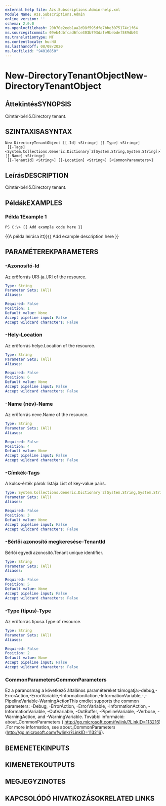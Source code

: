 ```yaml
---
external help file: Azs.Subscriptions.Admin-help.xml
Module Name: Azs.Subscriptions.Admin
online version: ''
schema: 2.0.0
ms.openlocfilehash: 20b70e2eeb1aa2d98f595dfe7bbe3075174c1f64
ms.sourcegitcommit: 09eb4dbfcad6fce303b793dafe9bebdef589db03
ms.translationtype: MT
ms.contentlocale: hu-HU
ms.lasthandoff: 08/08/2020
ms.locfileid: "94016850"
---
```

# <span data-ttu-id="7db4b-101">New-DirectoryTenantObject</span><span class="sxs-lookup"><span data-stu-id="7db4b-101">New-DirectoryTenantObject</span></span>

## <span data-ttu-id="7db4b-102">Áttekintés</span><span class="sxs-lookup"><span data-stu-id="7db4b-102">SYNOPSIS</span></span>
<span data-ttu-id="7db4b-103">Címtár-bérlő.</span><span class="sxs-lookup"><span data-stu-id="7db4b-103">Directory tenant.</span></span>

## <span data-ttu-id="7db4b-104">SZINTAXISA</span><span class="sxs-lookup"><span data-stu-id="7db4b-104">SYNTAX</span></span>

```
New-DirectoryTenantObject [[-Id] <String>] [[-Type] <String>]
 [[-Tags] <System.Collections.Generic.Dictionary`2[System.String,System.String]>] [[-Name] <String>]
 [[-TenantId] <String>] [[-Location] <String>] [<CommonParameters>]
```

## <span data-ttu-id="7db4b-105">Leírás</span><span class="sxs-lookup"><span data-stu-id="7db4b-105">DESCRIPTION</span></span>
<span data-ttu-id="7db4b-106">Címtár-bérlő.</span><span class="sxs-lookup"><span data-stu-id="7db4b-106">Directory tenant.</span></span>

## <span data-ttu-id="7db4b-107">Példák</span><span class="sxs-lookup"><span data-stu-id="7db4b-107">EXAMPLES</span></span>

### <span data-ttu-id="7db4b-108">Példa 1</span><span class="sxs-lookup"><span data-stu-id="7db4b-108">Example 1</span></span>
```
PS C:\> {{ Add example code here }}
```

<span data-ttu-id="7db4b-109">{{A példa leírása itt}}</span><span class="sxs-lookup"><span data-stu-id="7db4b-109">{{ Add example description here }}</span></span>

## <span data-ttu-id="7db4b-110">PARAMÉTEREK</span><span class="sxs-lookup"><span data-stu-id="7db4b-110">PARAMETERS</span></span>

### <span data-ttu-id="7db4b-111">-Azonosító</span><span class="sxs-lookup"><span data-stu-id="7db4b-111">-Id</span></span>
<span data-ttu-id="7db4b-112">Az erőforrás URI-ja.</span><span class="sxs-lookup"><span data-stu-id="7db4b-112">URI of the resource.</span></span>

```yaml
Type: String
Parameter Sets: (All)
Aliases: 

Required: False
Position: 1
Default value: None
Accept pipeline input: False
Accept wildcard characters: False
```

### <span data-ttu-id="7db4b-113">-Hely</span><span class="sxs-lookup"><span data-stu-id="7db4b-113">-Location</span></span>
<span data-ttu-id="7db4b-114">Az erőforrás helye.</span><span class="sxs-lookup"><span data-stu-id="7db4b-114">Location of the resource.</span></span>

```yaml
Type: String
Parameter Sets: (All)
Aliases: 

Required: False
Position: 6
Default value: None
Accept pipeline input: False
Accept wildcard characters: False
```

### <span data-ttu-id="7db4b-115">-Name (név)</span><span class="sxs-lookup"><span data-stu-id="7db4b-115">-Name</span></span>
<span data-ttu-id="7db4b-116">Az erőforrás neve.</span><span class="sxs-lookup"><span data-stu-id="7db4b-116">Name of the resource.</span></span>

```yaml
Type: String
Parameter Sets: (All)
Aliases: 

Required: False
Position: 4
Default value: None
Accept pipeline input: False
Accept wildcard characters: False
```

### <span data-ttu-id="7db4b-117">-Címkék</span><span class="sxs-lookup"><span data-stu-id="7db4b-117">-Tags</span></span>
<span data-ttu-id="7db4b-118">A kulcs-érték párok listája.</span><span class="sxs-lookup"><span data-stu-id="7db4b-118">List of key-value pairs.</span></span>

```yaml
Type: System.Collections.Generic.Dictionary`2[System.String,System.String]
Parameter Sets: (All)
Aliases: 

Required: False
Position: 3
Default value: None
Accept pipeline input: False
Accept wildcard characters: False
```

### <span data-ttu-id="7db4b-119">-Bérlői azonosító megkeresése</span><span class="sxs-lookup"><span data-stu-id="7db4b-119">-TenantId</span></span>
<span data-ttu-id="7db4b-120">Bérlői egyedi azonosító.</span><span class="sxs-lookup"><span data-stu-id="7db4b-120">Tenant unique identifier.</span></span>

```yaml
Type: String
Parameter Sets: (All)
Aliases: 

Required: False
Position: 5
Default value: None
Accept pipeline input: False
Accept wildcard characters: False
```

### <span data-ttu-id="7db4b-121">-Type (típus)</span><span class="sxs-lookup"><span data-stu-id="7db4b-121">-Type</span></span>
<span data-ttu-id="7db4b-122">Az erőforrás típusa.</span><span class="sxs-lookup"><span data-stu-id="7db4b-122">Type of resource.</span></span>

```yaml
Type: String
Parameter Sets: (All)
Aliases: 

Required: False
Position: 2
Default value: None
Accept pipeline input: False
Accept wildcard characters: False
```

### <span data-ttu-id="7db4b-123">CommonParameters</span><span class="sxs-lookup"><span data-stu-id="7db4b-123">CommonParameters</span></span>
<span data-ttu-id="7db4b-124">Ez a parancsmag a következő általános paramétereket támogatja:-debug,-ErrorAction,-ErrorVariable,-InformationAction,-InformationVariable,-,-PipelineVariable-WarningAction</span><span class="sxs-lookup"><span data-stu-id="7db4b-124">This cmdlet supports the common parameters: -Debug, -ErrorAction, -ErrorVariable, -InformationAction, -InformationVariable, -OutVariable, -OutBuffer, -PipelineVariable, -Verbose, -WarningAction, and -WarningVariable.</span></span> <span data-ttu-id="7db4b-125">További információ: about_CommonParameters ( http://go.microsoft.com/fwlink/?LinkID=113216) .</span><span class="sxs-lookup"><span data-stu-id="7db4b-125">For more information, see about_CommonParameters (http://go.microsoft.com/fwlink/?LinkID=113216).</span></span>

## <span data-ttu-id="7db4b-126">BEMENETEK</span><span class="sxs-lookup"><span data-stu-id="7db4b-126">INPUTS</span></span>

## <span data-ttu-id="7db4b-127">KIMENETEK</span><span class="sxs-lookup"><span data-stu-id="7db4b-127">OUTPUTS</span></span>

## <span data-ttu-id="7db4b-128">MEGJEGYZI</span><span class="sxs-lookup"><span data-stu-id="7db4b-128">NOTES</span></span>

## <span data-ttu-id="7db4b-129">KAPCSOLÓDÓ HIVATKOZÁSOK</span><span class="sxs-lookup"><span data-stu-id="7db4b-129">RELATED LINKS</span></span>

